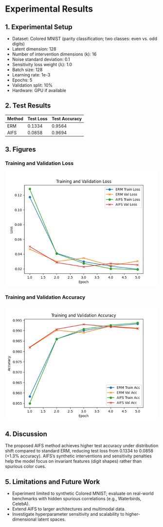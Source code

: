 # Experimental Results

## 1. Experimental Setup
- Dataset: Colored MNIST (parity classification; two classes: even vs. odd digits)
- Latent dimension: 128
- Number of intervention dimensions (k): 16
- Noise standard deviation: 0.1
- Sensitivity loss weight (λ): 1.0
- Batch size: 128
- Learning rate: 1e-3
- Epochs: 5
- Validation split: 10%
- Hardware: GPU if available

## 2. Test Results

| Method | Test Loss | Test Accuracy |
|--------|-----------|---------------|
| ERM    | 0.1334    | 0.9564        |
| AIFS   | 0.0858    | 0.9694        |

## 3. Figures

### Training and Validation Loss
![Loss Curve](figures/loss_curve.png)

### Training and Validation Accuracy
![Accuracy Curve](figures/acc_curve.png)

## 4. Discussion
The proposed AIFS method achieves higher test accuracy under distribution shift compared to standard ERM, reducing test loss from 0.1334 to 0.0858 (+1.3% accuracy). AIFS’s synthetic interventions and sensitivity penalties help the model focus on invariant features (digit shapes) rather than spurious color cues.

## 5. Limitations and Future Work
- Experiment limited to synthetic Colored MNIST; evaluate on real-world benchmarks with hidden spurious correlations (e.g., Waterbirds, CelebA).
- Extend AIFS to larger architectures and multimodal data.
- Investigate hyperparameter sensitivity and scalability to higher-dimensional latent spaces.
